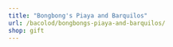 ```yaml
---
title: "Bongbong's Piaya and Barquilos"
url: /bacolod/bongbongs-piaya-and-barquilos/
shop: gift
---
```

